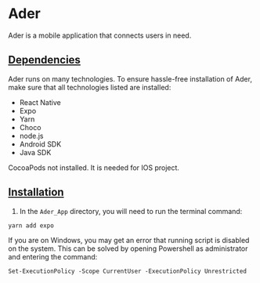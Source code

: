 # Ader
Ader is a mobile application that connects users in need. 

## <ins>Dependencies</ins> ## 
Ader runs on many technologies. To ensure hassle-free installation of Ader, make sure that all technologies listed are installed:
* React Native
* Expo 
* Yarn
* Choco
* node.js
* Android SDK
* Java SDK

CocoaPods not installed. It is needed for IOS project.

## <ins>Installation</ins> ##
1) In the ```Ader_App``` directory, you will need to run the terminal command:
```
yarn add expo 
```

If you are on Windows, you may get an error that running script is disabled on the system. This can be solved by opening Powershell as administrator and entering the command:
```
Set-ExecutionPolicy -Scope CurrentUser -ExecutionPolicy Unrestricted
```
